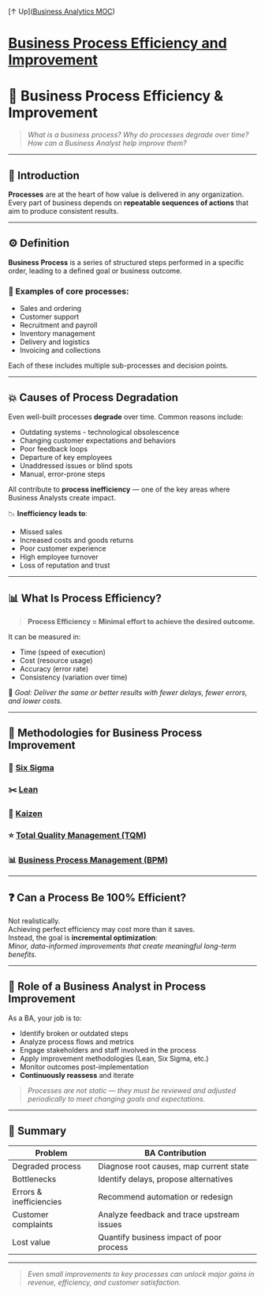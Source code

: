[↑ Up]([Business Analytics MOC](../Business%20Analytics%20MOC.md))

# [Business Process Efficiency and Improvement](.md)

# 🔄 Business Process Efficiency & Improvement

> *What is a business process? 
> Why do processes degrade over time? 
> How can a Business Analyst help improve them?*

---

## 🧭 Introduction

**Processes** are at the heart of how value is delivered in any organization.  
Every part of business depends on **repeatable sequences of actions** that aim to produce consistent results.

---

## ⚙️ Definition

**Business Process** is a series of structured steps performed in a specific order, leading to a defined goal or business outcome.

### 📌 Examples of core processes:
- Sales and ordering
- Customer support
- Recruitment and payroll
- Inventory management
- Delivery and logistics
- Invoicing and collections

Each of these includes multiple sub-processes and decision points.

---

## 💥 Causes of Process Degradation

Even well-built processes **degrade** over time. Common reasons include:
- Outdating systems - technological obsolescence
- Changing customer expectations and behaviors
- Poor feedback loops
- Departure of key employees
- Unaddressed issues or blind spots
- Manual, error-prone steps 

All contribute to **process inefficiency** — one of the key areas where Business Analysts create impact.

📉 **Inefficiency leads to**:
- Missed sales
- Increased costs and goods returns
- Poor customer experience
- High employee turnover
- Loss of reputation and trust

---

## 📊 What Is Process Efficiency?

> **Process Efficiency = Minimal effort to achieve the desired outcome.**

It can be measured in:
- Time (speed of execution)
- Cost (resource usage)
- Accuracy (error rate)
- Consistency (variation over time)

🎯 *Goal: Deliver the same or better results with fewer delays, fewer errors, and lower costs.*

---

## 🧠 Methodologies for Business Process Improvement

### 📐 [Six Sigma](../../Toolbox/2%20Methodologies/Six%20Sigma.md)

### ✂️ [Lean](../../Toolbox/2%20Methodologies/Lean.md)
### 🔁 [Kaizen](../../Toolbox/2%20Methodologies/Kaizen.md)

### ⭐ [Total Quality Management (TQM)](../../Toolbox/2%20Methodologies/Total%20Quality%20Management%20(TQM).md)

### 📊 [Business Process Management (BPM)](../../Toolbox/2%20Methodologies/Business%20Process%20Management%20(BPM).md)

---

## ❓ Can a Process Be 100% Efficient?

Not realistically.  
Achieving perfect efficiency may cost more than it saves.  
Instead, the goal is **incremental optimization**:  
*Minor, data-informed improvements that create meaningful long-term benefits.*

---

## 🧠 Role of a Business Analyst in Process Improvement

As a BA, your job is to:

- Identify broken or outdated steps
- Analyze process flows and metrics
- Engage stakeholders and staff involved in the process
- Apply improvement methodologies (Lean, Six Sigma, etc.)
- Monitor outcomes post-implementation
- **Continuously reassess** and iterate

> *Processes are not static — they must be reviewed and adjusted periodically to meet changing goals and expectations.*

---

## 📌 Summary

| Problem | BA Contribution |
|--------|-----------------|
| Degraded process | Diagnose root causes, map current state |
| Bottlenecks | Identify delays, propose alternatives |
| Errors & inefficiencies | Recommend automation or redesign |
| Customer complaints | Analyze feedback and trace upstream issues |
| Lost value | Quantify business impact of poor process |

---

> *Even small improvements to key processes can unlock major gains in revenue, efficiency, and customer satisfaction.*



